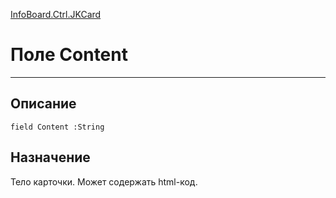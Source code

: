 ﻿---
Link: InfoBoard.Ctrl.JKCard.@Content
---

<!---  Навигация
[Имя проекта](#) :
-->
[InfoBoard.Ctrl.JKCard](Default)

# Поле Content
---

## Описание

    field Content :String

<!--
## Аргументы{#Args}

### Аргумент1

Описание аргумента 1
-->

## Назначение

Тело карточки. Может содержать html-код.

<!--
## Пример

    Content...
-->

